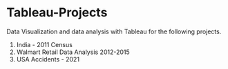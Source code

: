 # Tableau-Projects

Data Visualization and data analysis with Tableau for the following projects.

1. India - 2011 Census
2. Walmart Retail Data Analysis 2012-2015
3. USA Accidents - 2021 